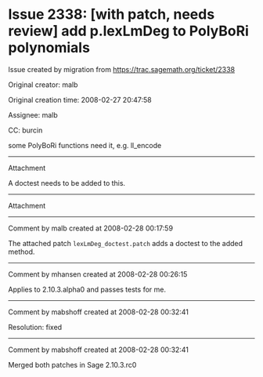 # Issue 2338: [with patch, needs review] add p.lexLmDeg to PolyBoRi polynomials

Issue created by migration from https://trac.sagemath.org/ticket/2338

Original creator: malb

Original creation time: 2008-02-27 20:47:58

Assignee: malb

CC:  burcin

some PolyBoRi functions need it, e.g. ll_encode


---

Attachment

A doctest needs to be added to this.


---

Attachment


---

Comment by malb created at 2008-02-28 00:17:59

The attached patch `lexLmDeg_doctest.patch` adds a doctest to the added method.


---

Comment by mhansen created at 2008-02-28 00:26:15

Applies to 2.10.3.alpha0 and passes tests for me.


---

Comment by mabshoff created at 2008-02-28 00:32:41

Resolution: fixed


---

Comment by mabshoff created at 2008-02-28 00:32:41

Merged both patches in Sage 2.10.3.rc0
